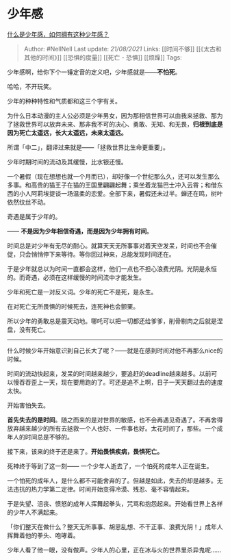 # 少年感
[什么是少年感，如何拥有这种少年感？](https://www.zhihu.com/question/60399428/answer/904996201)


> Author: #NellNell 
Last update: *21/08/2021* 
Links: [[时间不够]] [[《太古和其他的时间》]] [[恐惧的度量]] [[死亡 - 恐惧]] [[烦躁]] 
Tags:   

  

少年感啊，给你下个一锤定音的定义吧，少年感就是——**不怕死**。

哈哈，不开玩笑。

少年的种种特性和气质都和这三个字有关。

为什么日本动漫的主人公必须是少年男女，因为那相信世界可以由我来拯救、那为了拯救世界可以放弃未来、那非我不可的决心、勇敢、无知、和无畏，**归根到底是因为死亡太遥远，长大太遥远，未来太遥远。**

所谓「中二」，翻译过来就是——「拯救世界比生命更重要」。

少年时期时间的流动及其缓慢，比水银还慢。

一个暑假（现在想想也就一个月而已），却好像一个世纪那么久，还可以发生那么多事。和高贵的猫王子在猫的王国里翩翩起舞；乘坐着龙猫巴士冲入云霄；和借东西的小人阿莉埃提谈一场温柔的恋爱。全部下来，暑假还未过半。蝉还在鸣，树叶依然纹丝不动。

奇遇是属于少年的。

—— **不是因为少年相信奇遇，而是因为少年拥有时间**。

时间总是对少年有无尽的耐心。就算天天无所事事对着天空发呆，时间也不会催促，只会悄悄停下来等待。等你回过神来，总能发现时间还在。

于是少年就总以为时间一直都会这样，他们一点也不担心浪费光阴。光阴是永恒的。而奇遇，必须在这样缓慢的时间流中才能发生。

少年和死亡是一对反义词。少年的死亡不是死，是永生。

在对死亡无所畏惧的时候死去，连死神也会颤栗。

所以少年的勇敢总是震天动地。哪吒可以把一切都还给爹爹，削骨剔肉之后就是涅盘，没有死亡。

---

什么时候少年开始意识到自己长大了呢？——就是在感到时间对他不再那么nice的时候。

时间的流动快起来，发呆的时间越来越少，要追赶的deadline越来越多。以前可以慢吞吞歪上一天，现在要用跑的了。可还是追不上啊，日子一天天翻过去的速度太快。

开始害怕失去。

**首先失去的是时间**。随之而来的是对世界的敏感，也不会再遇见奇遇了。不再舍得放弃越来越少的所有去拯救一个人也好、一件事也好。太花时间了，那些。一个成年人的时间总是不够的。

接下来，该来的终于还是来了。**开始畏惧疾病，畏惧死亡。**

死神终于等到了这一刻—— 一个少年人逝去了，一个怕死的成年人正在诞生。

一个怕死的成年人，是什么都不可能舍弃的了。但越是如此，失去的却是越多。无法违抗的热力学第二定律。时间开始变得冷漠、残忍、毫不容情起来。

于是失望、沮丧、愤怒的成年人挥舞起拳头，咒骂和抱怨起来。开始看世界上各样的少年人不满起来。

「你们整天在做什么？整天无所事事、胡思乱想、不干正事、浪费光阴！」成年人挥舞着他的拳头、咆哮着。

少年人看了他一眼，没有做声。少年人的心里，正在冰与火的世界里杀异鬼呢……
